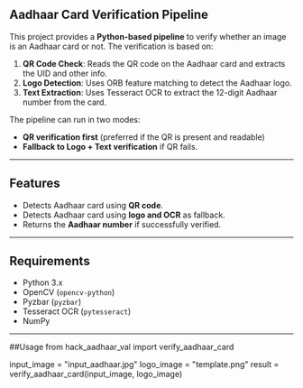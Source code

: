 ## Aadhaar Card Verification Pipeline 

This project provides a **Python-based pipeline** to verify whether an image is an Aadhaar card or not. The verification is based on:
1. **QR Code Check**: Reads the QR code on the Aadhaar card and extracts the UID and other info.  
2. **Logo Detection**: Uses ORB feature matching to detect the Aadhaar logo.  
3. **Text Extraction**: Uses Tesseract OCR to extract the 12-digit Aadhaar number from the card.

The pipeline can run in two modes:
- **QR verification first** (preferred if the QR is present and readable)
- **Fallback to Logo + Text verification** if QR fails.
----
## Features
- Detects Aadhaar card using **QR code**.
- Detects Aadhaar card using **logo and OCR** as fallback.
- Returns the **Aadhaar number** if successfully verified.
---
## Requirements

- Python 3.x
- OpenCV (`opencv-python`)
- Pyzbar (`pyzbar`)
- Tesseract OCR (`pytesseract`)
- NumPy
---

##Usage
from hack_aadhaar_val import verify_aadhaar_card

input_image = "input_aadhaar.jpg"
logo_image = "template.png"
result = verify_aadhaar_card(input_image, logo_image)

